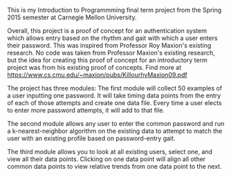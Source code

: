 This is my Introduction to Programmming final term project from the Spring 2015 semester at Carnegie Mellon University.

Overall, this project is a proof of concept for an authentication system which allows entry based on the rhythm and gait with which a user enters their password. This was inspired from Professor Roy Maxion's existing research. No code was taken from Professor Maxion's existing research, but the idea for creating this proof of concept for an introductory term project was from his existing proof of concepts. Find more at https://www.cs.cmu.edu/~maxion/pubs/KillourhyMaxion09.pdf

The project has three modules:
The first module will collect 50 examples of a user inputting one password. It will take timing data points from the entry of each of those attempts and create one data file. Every time a user elects to enter more password attempts, it will add to that file.

The second module allows any user to enter the common password and run a k-nearest-neighbor algorithm on the existing data to attempt to match the user with an existing profile based on password-entry gait.

The third module allows you to look at all existing users, select one, and view all their data points. Clicking on one data point will align all other common data points to view relative trends from one data point to the next.
